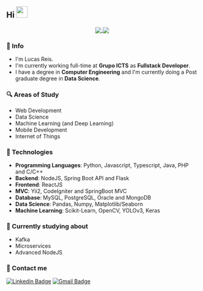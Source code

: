 ## Hi <img src="https://raw.githubusercontent.com/iampavangandhi/iampavangandhi/master/gifs/Hi.gif" width="30px">

<p align="center">
  <a href="https://github.com/anuraghazra/github-readme-stats">
    <img
      align="center"
      src="https://github-readme-stats.vercel.app/api/top-langs/?username=lprs110&layout=compact"
    />
  </a>
  <a href="https://github.com/anuraghazra/github-readme-stats">
    <img align="center" src="https://github-readme-stats.vercel.app/api?username=lprs110&count_private=true&show_icons=true&custom_title=Github%20Status&hide=issues" />
  </a>
</p>

### :memo: Info
* I'm Lucas Reis.
* I'm currently working full-time at **Grupo ICTS** as **Fullstack Developer**.
* I have a degree in **Computer Engineering** and I'm currently doing a Post graduate degree in **Data Science**.

### :mag: Areas of Study

* Web Development
* Data Science
* Machine Learning (and Deep Learning)
* Mobile Development
* Internet of Things

### :rocket: Technologies

* **Programming Languages**: Python, Javascript, Typescript, Java, PHP and C/C++
* **Backend**: NodeJS, Spring Boot API and Flask
* **Frontend**: ReactJS
* **MVC**: Yii2, CodeIgniter and SpringBoot MVC
* **Database**: MySQL, PostgreSQL, Oracle and MongoDB
* **Data Science**: Pandas, Numpy, Matplotlib/Seaborn
* **Machine Learning**: Scikit-Learn, OpenCV, YOLOv3, Keras

### :construction: Currently studying about
* Kafka
* Microservices
* Advanced NodeJS

### :briefcase: Contact me
[![Linkedin Badge](https://img.shields.io/badge/-lucasreis-blue?style=flat-square&logo=Linkedin&logoColor=white&link=https://www.linkedin.com/in/pro-lucas-reis/)](https://www.linkedin.com/in/pro-lucas-reis/)
[![Gmail Badge](https://img.shields.io/badge/-pro.lucasreis@gmail.com-c14438?style=flat-square&logo=Gmail&logoColor=white&link=mailto:pro.lucasreis@gmail.com)](mailto:pro.lucasreis@gmail.com)
